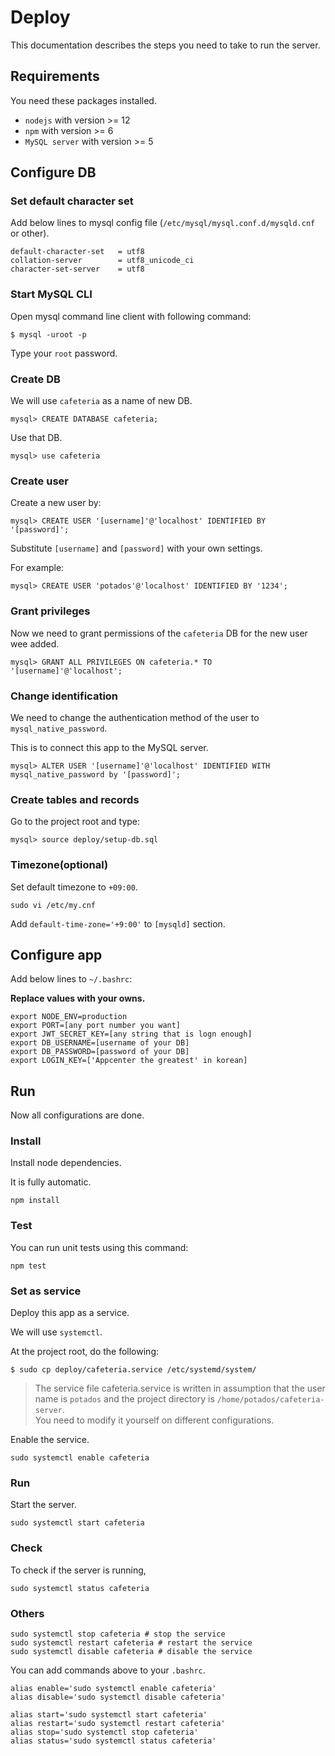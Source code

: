 # Deploy

This documentation describes the steps you need to take to run the server.

## Requirements

You need these packages installed.

- `nodejs` with version >= 12
- `npm` with version >= 6
- `MySQL server` with version >= 5

## Configure DB

### Set default character set

Add below lines to mysql config file (`/etc/mysql/mysql.conf.d/mysqld.cnf` or other).

~~~
default-character-set   = utf8
collation-server        = utf8_unicode_ci
character-set-server    = utf8
~~~

### Start MySQL CLI

Open mysql command line client with following command:

~~~
$ mysql -uroot -p
~~~

Type your `root` password.

### Create DB

We will use `cafeteria` as a name of new DB.

~~~
mysql> CREATE DATABASE cafeteria;
~~~

Use that DB.

~~~
mysql> use cafeteria
~~~

### Create user

Create a new user by:

~~~
mysql> CREATE USER '[username]'@'localhost' IDENTIFIED BY '[password]';
~~~

Substitute `[username]` and `[password]` with your own settings.

For example:

~~~
mysql> CREATE USER 'potados'@'localhost' IDENTIFIED BY '1234';
~~~

### Grant privileges

Now we need to grant permissions of the `cafeteria` DB for the new user wee added.

~~~
mysql> GRANT ALL PRIVILEGES ON cafeteria.* TO '[username]'@'localhost';
~~~

### Change identification

We need to change the authentication method of the user to `mysql_native_password`.

This is to connect this app to the MySQL server.

~~~
mysql> ALTER USER '[username]'@'localhost' IDENTIFIED WITH mysql_native_password by '[password]';
~~~

### Create tables and records

Go to the project root and type:

~~~
mysql> source deploy/setup-db.sql
~~~

### Timezone(optional)

Set default timezone to `+09:00`.

~~~
sudo vi /etc/my.cnf
~~~

Add `default-time-zone='+9:00'` to `[mysqld]` section.

## Configure app

Add below lines to `~/.bashrc`:

**Replace values with your owns.**

~~~
export NODE_ENV=production
export PORT=[any port number you want]
export JWT_SECRET_KEY=[any string that is logn enough]
export DB_USERNAME=[username of your DB]
export DB_PASSWORD=[password of your DB]
export LOGIN_KEY=['Appcenter the greatest' in korean]
~~~

## Run

Now all configurations are done.

### Install

Install node dependencies.

It is fully automatic.

~~~
npm install
~~~

### Test

You can run unit tests using this command:

~~~
npm test
~~~

### Set as service

Deploy this app as a service.

We will use `systemctl`.

At the project root, do the following:

~~~
$ sudo cp deploy/cafeteria.service /etc/systemd/system/
~~~

> The service file cafeteria.service is written in assumption that the user name is `potados` and the project directory is `/home/potados/cafeteria-server`.    
You need to modify it yourself on different configurations.

Enable the service.

~~~
sudo systemctl enable cafeteria
~~~

### Run

Start the server.

~~~
sudo systemctl start cafeteria
~~~

### Check

To check if the server is running,

~~~
sudo systemctl status cafeteria
~~~

### Others

~~~
sudo systemctl stop cafeteria # stop the service
sudo systemctl restart cafeteria # restart the service
sudo systemctl disable cafeteria # disable the service
~~~

You can add commands above to your `.bashrc`.

~~~
alias enable='sudo systemctl enable cafeteria'
alias disable='sudo systemctl disable cafeteria'

alias start='sudo systemctl start cafeteria'
alias restart='sudo systemctl restart cafeteria'
alias stop='sudo systemctl stop cafeteria'
alias status='sudo systemctl status cafeteria'
~~~
